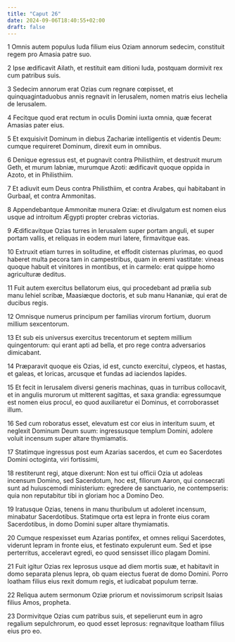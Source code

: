 ```yaml
---
title: "Caput 26"
date: 2024-09-06T18:40:55+02:00
draft: false
---
```




1 Omnis autem populus Iuda filium eius Oziam annorum sedecim, constituit regem pro Amasia patre suo.

2 Ipse ædificavit Ailath, et restituit eam ditioni Iuda, postquam dormivit rex cum patribus suis.

3 Sedecim annorum erat Ozias cum regnare cœpisset, et quinquagintaduobus annis regnavit in Ierusalem, nomen matris eius Iechelia de Ierusalem.

4 Fecitque quod erat rectum in oculis Domini iuxta omnia, quæ fecerat Amasias pater eius.

5 Et exquisivit Dominum in diebus Zachariæ intelligentis et videntis Deum: cumque requireret Dominum, direxit eum in omnibus.

6 Denique egressus est, et pugnavit contra Philisthiim, et destruxit murum Geth, et murum Iabniæ, murumque Azoti: ædificavit quoque oppida in Azoto, et in Philisthiim.

7 Et adiuvit eum Deus contra Philisthiim, et contra Arabes, qui habitabant in Gurbaal, et contra Ammonitas.

8 Appendebantque Ammonitæ munera Oziæ: et divulgatum est nomen eius usque ad introitum Ægypti propter crebras victorias.

9 Ædificavitque Ozias turres in Ierusalem super portam anguli, et super portam vallis, et reliquas in eodem muri latere, firmavitque eas.

10 Extruxit etiam turres in solitudine, et effodit cisternas plurimas, eo quod haberet multa pecora tam in campestribus, quam in eremi vastitate: vineas quoque habuit et vinitores in montibus, et in carmelo: erat quippe homo agriculturæ deditus.

11 Fuit autem exercitus bellatorum eius, qui procedebant ad prælia sub manu Iehiel scribæ, Maasiæque doctoris, et sub manu Hananiæ, qui erat de ducibus regis.

12 Omnisque numerus principum per familias virorum fortium, duorum millium sexcentorum.

13 Et sub eis universus exercitus trecentorum et septem millium quingentorum: qui erant apti ad bella, et pro rege contra adversarios dimicabant.

14 Præparavit quoque eis Ozias, id est, cuncto exercitui, clypeos, et hastas, et galeas, et loricas, arcusque et fundas ad iaciendos lapides.

15 Et fecit in Ierusalem diversi generis machinas, quas in turribus collocavit, et in angulis murorum ut mitterent sagittas, et saxa grandia: egressumque est nomen eius procul, eo quod auxiliaretur ei Dominus, et corroborasset illum.

16 Sed cum roboratus esset, elevatum est cor eius in interitum suum, et neglexit Dominum Deum suum: ingressusque templum Domini, adolere voluit incensum super altare thymiamatis.

17 Statimque ingressus post eum Azarias sacerdos, et cum eo Sacerdotes Domini octoginta, viri fortissimi,

18 restiterunt regi, atque dixerunt: Non est tui officii Ozia ut adoleas incensum Domino, sed Sacerdotum, hoc est, filiorum Aaron, qui consecrati sunt ad huiuscemodi ministerium: egredere de sanctuario, ne contempseris: quia non reputabitur tibi in gloriam hoc a Domino Deo.

19 Iratusque Ozias, tenens in manu thuribulum ut adoleret incensum, minabatur Sacerdotibus. Statimque orta est lepra in fronte eius coram Sacerdotibus, in domo Domini super altare thymiamatis.

20 Cumque respexisset eum Azarias pontifex, et omnes reliqui Sacerdotes, viderunt lepram in fronte eius, et festinato expulerunt eum. Sed et ipse perterritus, acceleravt egredi, eo quod sensisset illico plagam Domini.

21 Fuit igitur Ozias rex leprosus usque ad diem mortis suæ, et habitavit in domo separata plenus lepra, ob quam eiectus fuerat de domo Domini. Porro Ioatham filius eius rexit domum regis, et iudicabat populum terræ.

22 Reliqua autem sermonum Oziæ priorum et novissimorum scripsit Isaias filius Amos, propheta.

23 Dormivitque Ozias cum patribus suis, et sepelierunt eum in agro regalium sepulchrorum, eo quod esset leprosus: regnavitque Ioatham filius eius pro eo.


